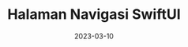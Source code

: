 ---
title: Halaman Navigasi SwiftUI
description: Di sini aku akan men-eksplor pengembangan app dengan SwiftUI
date: 2023-03-10
scheduled: 2023-03-10
draft: true
tags:
  - another-tag
layout: layouts/post.njk
---